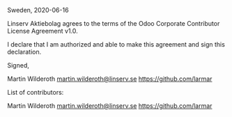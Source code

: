 Sweden, 2020-06-16

Linserv Aktiebolag agrees to the terms of the Odoo Corporate Contributor License
Agreement v1.0.

I declare that I am authorized and able to make this agreement and sign this
declaration.

Signed,

Martin Wilderoth <martin.wilderoth@linserv.se> https://github.com/larmar

List of contributors:

Martin Wilderoth <martin.wilderoth@linserv.se> https://github.com/larmar
